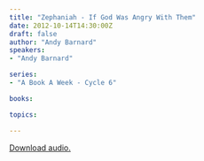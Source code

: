 ```yaml
---
title: "Zephaniah - If God Was Angry With Them"
date: 2012-10-14T14:30:00Z
draft: false
author: "Andy Barnard"
speakers:
- "Andy Barnard"

series:
- "A Book A Week - Cycle 6"

books:

topics:

---
```

[Download audio.](https://s3.amazonaws.com/highway/sermons/2012_10/14_Zephaniah_-_If_God_Was_Angry_With_Them.mp3)